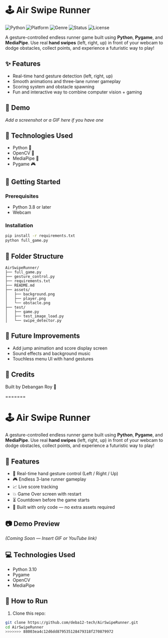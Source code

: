 # 🕹️ Air Swipe Runner

![Python](https://img.shields.io/badge/Built%20with-Python-blue?logo=python)
![Platform](https://img.shields.io/badge/Platform-Windows%20%7C%20Linux%20%7C%20macOS-lightgrey)
![Genre](https://img.shields.io/badge/Genre-Endless%20Runner-yellow)
![Status](https://img.shields.io/badge/Status-Completed-brightgreen)
![License](https://img.shields.io/badge/license-MIT-green)

A gesture-controlled endless runner game built using **Python**, **Pygame**, and **MediaPipe**. Use real **hand swipes** (left, right, up) in front of your webcam to dodge obstacles, collect points, and experience a futuristic way to play!


## ✨ Features

- Real-time hand gesture detection (left, right, up)
- Smooth animations and three-lane runner gameplay
- Scoring system and obstacle spawning
- Fun and interactive way to combine computer vision + gaming

## 📸 Demo

*Add a screenshot or a GIF here if you have one*

## 🧠 Technologies Used

- Python 🐍
- OpenCV 🎥
- MediaPipe 🤖
- Pygame 🎮

## 🚀 Getting Started

### Prerequisites

- Python 3.8 or later
- Webcam

### Installation

```bash
pip install -r requirements.txt
python full_game.py
```

## 📂 Folder Structure

```
AirSwipeRunner/
├── full_game.py
├── gesture_control.py
├── requirements.txt
├── README.md
├── assets/
│   ├── background.png
│   ├── player.png
│   └── obstacle.png
├── test/
│   ├── game.py
│   ├── test_image_load.py
│   └── swipe_detector.py
```

## 🧩 Future Improvements

- Add jump animation and score display screen
- Sound effects and background music
- Touchless menu UI with hand gestures

## 🙌 Credits

Built by Debangan Roy 🚀

=======
# 🕹️ Air Swipe Runner

A gesture-controlled endless runner game built using **Python**, **Pygame**, and **MediaPipe**. Use real **hand swipes** (left, right, up) in front of your webcam to dodge obstacles, collect points, and experience a futuristic way to play!

## 🎯 Features
- 🔄 Real-time hand gesture control (Left / Right / Up)
- 🎮 Endless 3-lane runner gameplay
- 📈 Live score tracking
- 💥 Game Over screen with restart
- ⏳ Countdown before the game starts
- 🧠 Built with only code — no extra assets required

## 📷 Demo Preview
*(Coming Soon — Insert GIF or YouTube link)*

## 💻 Technologies Used
- Python 3.10
- Pygame
- OpenCV
- MediaPipe

## 🚀 How to Run

1. Clone this repo:
```bash
git clone https://github.com/deba12-tech/AirSwipeRunner.git
cd AirSwipeRunner
>>>>>>> 88003ea4c12d6dd879535128479318f270879972
